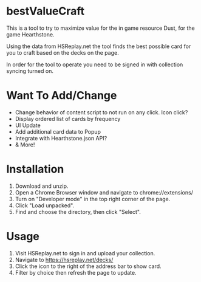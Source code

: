 # bestValueCraft

This is a tool to try to maximize value for the in game resource Dust, for the game Hearthstone.

Using the data from HSReplay.net the tool finds the best possible card for you to craft based on the decks on the page.

In order for the tool to operate you need to be signed in with collection syncing turned on.

# Want To Add/Change
- Change behavior of content script to not run on any click.  Icon click?
- Display ordered list of cards by frequency
- UI Update
- Add additional card data to Popup
- Integrate with Hearthstone.json API?
- & More!

# Installation
1. Download and unzip.
2. Open a Chrome Browser window and navigate to chrome://extensions/
3. Turn on "Developer mode" in the top right corner of the page.
4. Click "Load unpacked".
5. Find and choose the directory, then click "Select".

# Usage
1. Visit HSReplay.net to sign in and upload your collection.
2. Navigate to https://hsreplay.net/decks/
3. Click the icon to the right of the address bar to show card.
4. Filter by choice then refresh the page to update.
